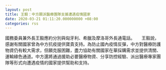```yaml
---
layout: post
title: 王毅：中方願派醫療團隊支援遭遇疫情國家
date: 2020-03-21 01:11:20.000000000 +08:00
categories: rss
---
```


國務委員兼外長王毅應約分別與匈牙利、希臘及摩洛哥外長通電話。
　
王毅說，感謝有關國家曾為中方抗疫提供寶貴支持。為防止國內疫情反彈，中方對醫療防護物資仍有較大需求，但願克服困難，盡力協助有關國家在華採購需求並提供清關、運輸綠色通道。中方還將通過援助必要醫療物資、分享防控經驗、派出醫療專家團隊等形式向遭遇疫情的國家提供幫助和支持。
　　
